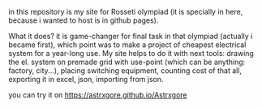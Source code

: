 in this repository is my site for Rosseti olympiad (it is specially in here, because i wanted to host is in github pages). 

What it does? it is game-changer for final task in that olympiad (actually i became first), which point was to make a project of cheapest electrical system for a year-long use. My site helps to do it with next tools: drawing the el. system on premade grid with use-point (which can be anything: factory, city...), placing switching equipment, counting cost of that all, exporting it in excel, json, importing from json.

you can try it on https://astrxgore.github.io/Astrxgore
